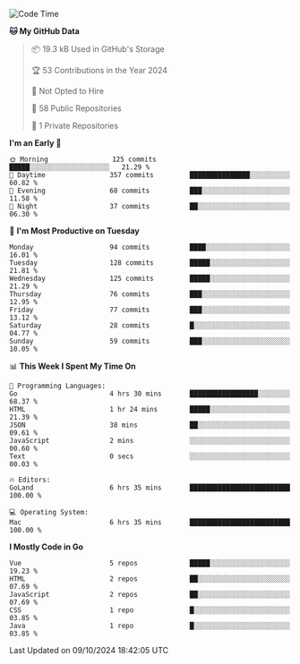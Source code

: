 <!--START_SECTION:waka-->
![Code Time](http://img.shields.io/badge/Code%20Time-1%2C304%20hrs%207%20mins-blue)

**🐱 My GitHub Data** 

> 📦 19.3 kB Used in GitHub's Storage 
 > 
> 🏆 53 Contributions in the Year 2024
 > 
> 🚫 Not Opted to Hire
 > 
> 📜 58 Public Repositories 
 > 
> 🔑 1 Private Repositories 
 > 
**I'm an Early 🐤** 

```text
🌞 Morning                125 commits         █████░░░░░░░░░░░░░░░░░░░░   21.29 % 
🌆 Daytime                357 commits         ███████████████░░░░░░░░░░   60.82 % 
🌃 Evening                68 commits          ███░░░░░░░░░░░░░░░░░░░░░░   11.58 % 
🌙 Night                  37 commits          ██░░░░░░░░░░░░░░░░░░░░░░░   06.30 % 
```
📅 **I'm Most Productive on Tuesday** 

```text
Monday                   94 commits          ████░░░░░░░░░░░░░░░░░░░░░   16.01 % 
Tuesday                  128 commits         █████░░░░░░░░░░░░░░░░░░░░   21.81 % 
Wednesday                125 commits         █████░░░░░░░░░░░░░░░░░░░░   21.29 % 
Thursday                 76 commits          ███░░░░░░░░░░░░░░░░░░░░░░   12.95 % 
Friday                   77 commits          ███░░░░░░░░░░░░░░░░░░░░░░   13.12 % 
Saturday                 28 commits          █░░░░░░░░░░░░░░░░░░░░░░░░   04.77 % 
Sunday                   59 commits          ███░░░░░░░░░░░░░░░░░░░░░░   10.05 % 
```


📊 **This Week I Spent My Time On** 

```text
💬 Programming Languages: 
Go                       4 hrs 30 mins       █████████████████░░░░░░░░   68.37 % 
HTML                     1 hr 24 mins        █████░░░░░░░░░░░░░░░░░░░░   21.39 % 
JSON                     38 mins             ██░░░░░░░░░░░░░░░░░░░░░░░   09.61 % 
JavaScript               2 mins              ░░░░░░░░░░░░░░░░░░░░░░░░░   00.60 % 
Text                     0 secs              ░░░░░░░░░░░░░░░░░░░░░░░░░   00.03 % 

🔥 Editors: 
GoLand                   6 hrs 35 mins       █████████████████████████   100.00 % 

💻 Operating System: 
Mac                      6 hrs 35 mins       █████████████████████████   100.00 % 
```

**I Mostly Code in Go** 

```text
Vue                      5 repos             █████░░░░░░░░░░░░░░░░░░░░   19.23 % 
HTML                     2 repos             ██░░░░░░░░░░░░░░░░░░░░░░░   07.69 % 
JavaScript               2 repos             ██░░░░░░░░░░░░░░░░░░░░░░░   07.69 % 
CSS                      1 repo              █░░░░░░░░░░░░░░░░░░░░░░░░   03.85 % 
Java                     1 repo              █░░░░░░░░░░░░░░░░░░░░░░░░   03.85 % 
```




 Last Updated on 09/10/2024 18:42:05 UTC
<!--END_SECTION:waka-->
